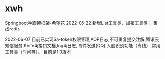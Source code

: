 # xwh
Springboot手脚架框架-希望花
2022-06-22
新增List工具类，加密工具类；
集成redis

2022-06-07
目前已实现Sa-token权限管理,AOP日志,不可重复提交注解,腾讯云短信服务,Knife4j接口文档,log4j日志,
邮件发送(QQ),人脸识别功能（离线）,常用工具类（时间等）。
目前是1.0版本

